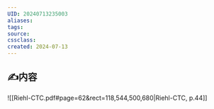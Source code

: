 ```yaml
---
UID: 20240713235003 
aliases: 
tags: 
source: 
cssclass: 
created: 2024-07-13
---
```


## ✍内容
![[Riehl-CTC.pdf#page=62&rect=118,544,500,680|Riehl-CTC, p.44]]


